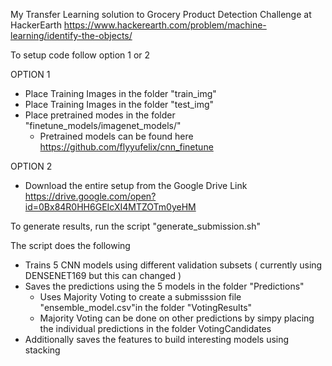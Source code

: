 My Transfer Learning solution to Grocery Product Detection Challenge at HackerEarth
https://www.hackerearth.com/problem/machine-learning/identify-the-objects/

To setup code follow option 1 or 2

OPTION 1 <br />
 * Place Training Images in the folder "train_img" <br />
 * Place Training Images in the folder "test_img" <br />
 * Place pretrained modes in the folder "finetune_models/imagenet_models/" <br /> 
 	- Pretrained models can be found here <br />
	  https://github.com/flyyufelix/cnn_finetune <br />

OPTION 2 <br />
* Download the entire setup from the Google Drive Link <br />
  https://drive.google.com/open?id=0Bx84R0HH6GEIcXI4MTZOTm0yeHM <br />


To generate results, run the script "generate_submission.sh" <br />

The script does the following <br />
 * Trains 5 CNN models using different validation subsets ( currently using DENSENET169 but this can changed ) <br />
 * Saves the predictions using the 5 models in the folder "Predictions" <br />
    - Uses Majority Voting to create a submisssion file "ensemble_model.csv"in the folder "VotingResults" <br />
    - Majority Voting can be done on other predictions by simpy placing the individual predictions in the folder VotingCandidates <br />
 * Additionally saves the features to build interesting models using stacking  <br />
 

